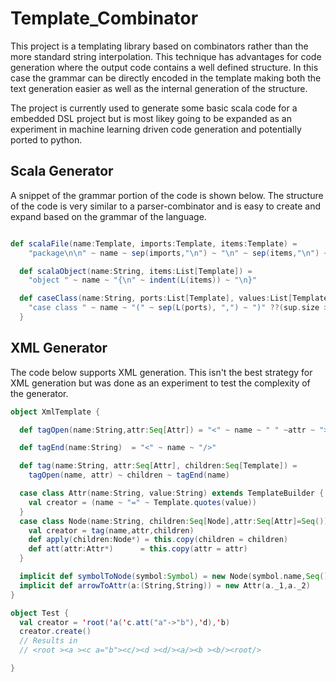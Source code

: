 # Template_Combinator

This project is a templating library based on combinators rather than the more standard string interpolation. This technique has advantages for code generation where the output code contains a well defined structure. In this case the grammar can be directly encoded in the template making both the text generation easier as well as the internal generation of the structure. 

The project is currently used to generate some basic scala code for a embedded DSL project but is most likey going to be expanded as an experiment in machine learning driven code generation and potentially ported to python. 

## Scala Generator

A snippet of the grammar portion of the code is shown below. The structure of the code is very similar to a parser-combinator and is easy to create and expand based on the grammar of the language. 

```scala

def scalaFile(name:Template, imports:Template, items:Template) =
    "package\n\n" ~ name ~ sep(imports,"\n") ~ "\n" ~ sep(items,"\n") ~ "\n"

  def scalaObject(name:String, items:List[Template]) =
    "object " ~ name ~ "{\n" ~ indent(L(items)) ~ "\n}"

  def caseClass(name:String, ports:List[Template], values:List[Template], sup:List[Template]) = {
    "case class " ~ name ~ "(" ~ sep(L(ports), ",") ~ ")" ??(sup.size > 0, " extends " ~ sep(L(sup)," with ")) ?? (values.size > 0, "{\n" ~ "}")
  }
```

## XML Generator

The code below supports XML generation. This isn't the best strategy for XML generation but was done as an experiment to test the complexity of the generator. 

```scala
object XmlTemplate {

  def tagOpen(name:String,attr:Seq[Attr]) = "<" ~ name ~ " " ~attr ~ ">"

  def tagEnd(name:String)  = "<" ~ name ~ "/>"

  def tag(name:String, attr:Seq[Attr], children:Seq[Template]) =
    tagOpen(name, attr) ~ children ~ tagEnd(name)

  case class Attr(name:String, value:String) extends TemplateBuilder {
    val creator = (name ~ "=" ~ Template.quotes(value))
  }
  case class Node(name:String, children:Seq[Node],attr:Seq[Attr]=Seq()) extends TemplateBuilder {
    val creator = tag(name,attr,children)
    def apply(children:Node*) = this.copy(children = children)
    def att(attr:Attr*)      = this.copy(attr = attr)
  }

  implicit def symbolToNode(symbol:Symbol) = new Node(symbol.name,Seq(),Seq())
  implicit def arrowToAttr(a:(String,String)) = new Attr(a._1,a._2)
}

object Test {
  val creator = 'root('a('c.att("a"->"b"),'d),'b)
  creator.create() 
  // Results in 
  // <root ><a ><c a="b"><c/><d ><d/><a/><b ><b/><root/>

}
```
